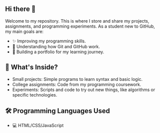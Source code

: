 ## Hi there 👋

Welcome to my repository. This is where I store and share my projects, assignments, and programming experiments. As a student new to GitHub, my main goals are:

- ✨ Improving my programming skills.
- 🌱 Understanding how Git and GitHub work.
- 🚀 Building a portfolio for my learning journey.

## 🎯 What's Inside?

- Small projects: Simple programs to learn syntax and basic logic.
- College assignments: Code from my programming coursework.
- Experiments: Scripts and code to try out new things, like algorithms or specific technologies.

## 🛠️ Programming Languages Used

- 💻 HTML/CSS/JavaScript
